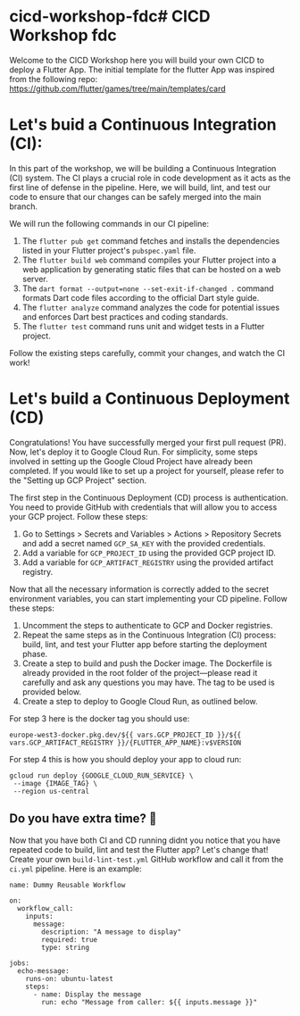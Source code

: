 # cicd-workshop-fdc# CICD Workshop fdc

Welcome to the CICD Workshop here you will build your own CICD to deploy a Flutter App. The initial template for the flutter App was inspired from the following repo: https://github.com/flutter/games/tree/main/templates/card

# Let's buid a Continuous Integration (CI):

In this part of the workshop, we will be building a Continuous Integration (CI) system. The CI plays a crucial role in code development as it acts as the first line of defense in the pipeline. Here, we will build, lint, and test our code to ensure that our changes can be safely merged into the main branch.

We will run the following commands in our CI pipeline:

1. The `flutter pub get` command fetches and installs the dependencies listed in your Flutter project's `pubspec.yaml` file.
2. The `flutter build web` command compiles your Flutter project into a web application by generating static files that can be hosted on a web server.
3. The `dart format --output=none --set-exit-if-changed .` command formats Dart code files according to the official Dart style guide.
4. The `flutter analyze` command analyzes the code for potential issues and enforces Dart best practices and coding standards.
5. The `flutter test` command runs unit and widget tests in a Flutter project.

Follow the existing steps carefully, commit your changes, and watch the CI work!

# Let's build a Continuous Deployment (CD)

Congratulations! You have successfully merged your first pull request (PR). Now, let's deploy it to Google Cloud Run. For simplicity, some steps involved in setting up the Google Cloud Project have already been completed. If you would like to set up a project for yourself, please refer to the "Setting up GCP Project" section.

The first step in the Continuous Deployment (CD) process is authentication. You need to provide GitHub with credentials that will allow you to access your GCP project. Follow these steps:

1. Go to Settings > Secrets and Variables > Actions > Repository Secrets and add a secret named `GCP_SA_KEY` with the provided credentials.
2. Add a variable for `GCP_PROJECT_ID` using the provided GCP project ID.
3. Add a variable for `GCP_ARTIFACT_REGISTRY` using the provided artifact registry.

Now that all the necessary information is correctly added to the secret environment variables, you can start implementing your CD pipeline. Follow these steps:

1. Uncomment the steps to authenticate to GCP and Docker registries.
2. Repeat the same steps as in the Continuous Integration (CI) process: build, lint, and test your Flutter app before starting the deployment phase.
3. Create a step to build and push the Docker image. The Dockerfile is already provided in the root folder of the project—please read it carefully and ask any questions you may have. The tag to be used is provided below.
4. Create a step to deploy to Google Cloud Run, as outlined below.

For step 3 here is the docker tag you should use:
```
europe-west3-docker.pkg.dev/${{ vars.GCP_PROJECT_ID }}/${{ vars.GCP_ARTIFACT_REGISTRY }}/{FLUTTER_APP_NAME}:v$VERSION
```
For step 4 this is how you should deploy your app to cloud run:
```
gcloud run deploy {GOOGLE_CLOUD_RUN_SERVICE} \
 --image {IMAGE_TAG} \
 --region us-central
```

## Do you have extra time? 🤔

Now that you have both CI and CD running didnt you notice that you have repeated code to build, lint and test the Flutter app? Let's change that! Create your own `build-lint-test.yml` GitHub workflow and call it from the `ci.yml` pipeline. Here is an example:

```
name: Dummy Reusable Workflow

on:
  workflow_call:
    inputs:
      message:
        description: "A message to display"
        required: true
        type: string

jobs:
  echo-message:
    runs-on: ubuntu-latest
    steps:
      - name: Display the message
        run: echo "Message from caller: ${{ inputs.message }}"
```